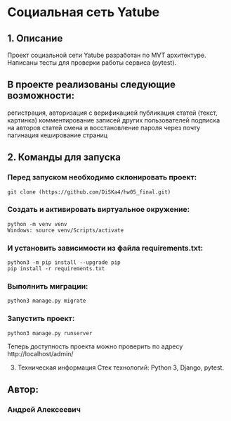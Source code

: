 # Социальная сеть Yatube

## 1. Описание
Проект cоциальной сети Yatube разработан по MVT архитектуре.
Написаны тесты для проверки работы сервиса (pytest).

## В проекте реализованы следующие возможности:

регистрация, авторизация с верификацией
публикация статей (текст, картинка)
комментирование записей других пользователей
подписка на авторов статей
смена и восстановление пароля через почту
пагинация
кеширование страниц
## 2. Команды для запуска
### Перед запуском необходимо склонировать проект:

    git clone (https://github.com/DiSKa4/hw05_final.git)

### Cоздать и активировать виртуальное окружение:

    python -m venv venv
    Windows: source venv/Scripts/activate

### И установить зависимости из файла requirements.txt:

    python3 -m pip install --upgrade pip
    pip install -r requirements.txt
    
### Выполнить миграции:

    python3 manage.py migrate

### Запустить проект:

    python3 manage.py runserver
    
Теперь доступность проекта можно проверить по адресу http://localhost/admin/

3. Техническая информация
Стек технологий: Python 3, Django, pytest.

## Автор: 
### Андрей Алексеевич
